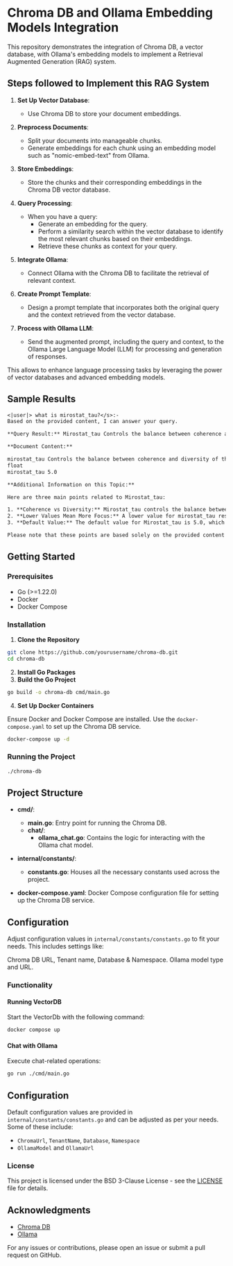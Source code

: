 # Chroma DB and Ollama Embedding Models Integration

This repository demonstrates the integration of Chroma DB, a vector database, with Ollama's embedding models to implement a Retrieval Augmented Generation (RAG) system.

## Steps followed to Implement this RAG System

1. **Set Up Vector Database**:
   - Use Chroma DB to store your document embeddings.

2. **Preprocess Documents**:
   - Split your documents into manageable chunks.
   - Generate embeddings for each chunk using an embedding model such as "nomic-embed-text" from Ollama.

3. **Store Embeddings**:
   - Store the chunks and their corresponding embeddings in the Chroma DB vector database.

4. **Query Processing**:
   - When you have a query:
     - Generate an embedding for the query.
     - Perform a similarity search within the vector database to identify the most relevant chunks based on their embeddings.
     - Retrieve these chunks as context for your query.

5. **Integrate Ollama**:
   - Connect Ollama with the Chroma DB to facilitate the retrieval of relevant context.

6. **Create Prompt Template**:
   - Design a prompt template that incorporates both the original query and the context retrieved from the vector database.

7. **Process with Ollama LLM**:
   - Send the augmented prompt, including the query and context, to the Ollama Large Language Model (LLM) for processing and generation of responses.

This allows to enhance language processing tasks by leveraging the power of vector databases and advanced embedding models.


## Sample Results
```txt
<|user|> what is mirostat_tau?</s>:-
Based on the provided content, I can answer your query.

**Query Result:** Mirostat_tau Controls the balance between coherence and diversity of the output. A lower value will result in more focused and coherent text. (Default: 5.0)

**Document Content:**

mirostat_tau Controls the balance between coherence and diversity of the output. A lower value will result in more focused and coherent text. (Default: 5.0)
float
mirostat_tau 5.0

**Additional Information on this Topic:**

Here are three main points related to Mirostat_tau:

1. **Coherence vs Diversity:** Mirostat_tau controls the balance between coherence and diversity of the output, which means it determines how focused or creative the generated text will be.
2. **Lower Values Mean More Focus:** A lower value for mirostat_tau results in more focused and coherent text, while a higher value allows for more diverse and potentially less coherent output.
3. **Default Value:** The default value for Mirostat_tau is 5.0, which means that if no specific value is provided, the model will generate text with a balance between coherence and diversity.

Please note that these points are based solely on the provided content and do not go beyond it.%    
```
## Getting Started

### Prerequisites

- Go (>=1.22.0)
- Docker
- Docker Compose

### Installation

1. **Clone the Repository**

```sh
git clone https://github.com/yourusername/chroma-db.git
cd chroma-db
```

2. **Install Go Packages**
3. **Build the Go Project**

```sh
go build -o chroma-db cmd/main.go
```

4. **Set Up Docker Containers**

Ensure Docker and Docker Compose are installed. Use the `docker-compose.yaml` to set up the Chroma DB service.

```sh
docker-compose up -d
```

### Running the Project

```sh
./chroma-db
```

## Project Structure

- **cmd/**:
  - **main.go**: Entry point for running the Chroma DB.
  - **chat/**:
    - **ollama_chat.go**: Contains the logic for interacting with the Ollama chat model.

- **internal/constants/**:
  - **constants.go**: Houses all the necessary constants used across the project.

- **docker-compose.yaml**: Docker Compose configuration file for setting up the Chroma DB service.

## Configuration

Adjust configuration values in `internal/constants/constants.go` to fit your needs. This includes settings like:

Chroma DB URL, Tenant name, Database & Namespace.
Ollama model type and URL.

### Functionality

#### Running VectorDB

Start the VectorDb with the following command:

```sh
docker compose up
```

#### Chat with Ollama

Execute chat-related operations:

```sh
go run ./cmd/main.go
```



## Configuration

Default configuration values are provided in `internal/constants/constants.go` and can be adjusted as per your needs. Some of these include:

- `ChromaUrl`, `TenantName`, `Database`, `Namespace`
- `OllamaModel` and `OllamaUrl`

### License

This project is licensed under the BSD 3-Clause License - see the [LICENSE](./LICENSE) file for details.

## Acknowledgments

- [Chroma DB](https://github.com/chroma-db)
- [Ollama](https://ollama-ai.com)

For any issues or contributions, please open an issue or submit a pull request on GitHub.



